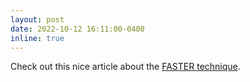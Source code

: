 ```yaml
---
layout: post
date: 2022-10-12 16:11:00-0400
inline: true
---
```


Check out this nice article about the [FASTER technique](https://beckman.illinois.edu/about/news/article/2022/10/11/interdisciplinary-researchers-receive-2m-to-develop-next-generation-3d-ultrasound-imaging-device).